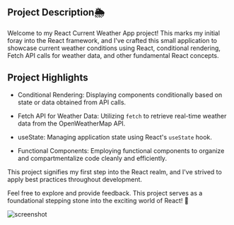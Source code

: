 <h2>Project Description🌦️</h2>

Welcome to my React Current Weather App project! This marks my initial foray into the React framework, and I've crafted this small application to showcase current weather conditions using React, conditional rendering, Fetch API calls for weather data, and other fundamental React concepts.

<h2>Project Highlights</h2>

- Conditional Rendering: Displaying components conditionally based on state or data obtained from API calls.

- Fetch API for Weather Data: Utilizing `fetch` to retrieve real-time weather data from the OpenWeatherMap API.

- useState: Managing application state using React's `useState` hook.

- Functional Components: Employing functional components to organize and compartmentalize code cleanly and efficiently.

This project signifies my first step into the React realm, and I've strived to apply best practices throughout development.

Feel free to explore and provide feedback. This project serves as a foundational stepping stone into the exciting world of React! 🚀

![screenshot](https://github.com/matttre3/Cloud-Chaser-m3/assets/140153086/c74aeaf0-89ff-4c9e-909b-33a0a30d6387)

